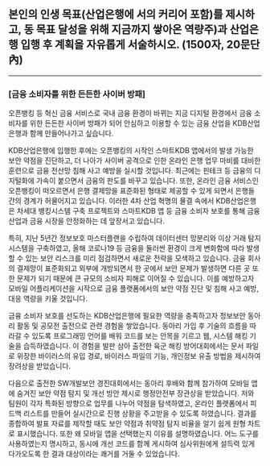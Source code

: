 ## 본인의 인생 목표(산업은행에 서의 커리어 포함)를 제시하고, 동 목표 달성을 위해 지금까지 쌓아온 역량주)과 산업은행 입행 후 계획을 자유롭게 서술하시오. (1500자, 20문단 內)
---------
### [금융 소비자를 위한 든든한 사이버 방패]

오픈뱅킹 등 혁신 금융 서비스로 국내 금융 환경이 바뀌는 지금 디지털 환경에서 금융 소비자를 위한 든든한 사이버 방패가 되어 안심하고 이용할 수 있는 금융 산업을 KDB산업은행과 함께 만들어나가고 싶습니다.


KDB산업은행에 입행한 후에는 오픈뱅킹의 시작인 스마트KDB 앱에서의 발생 가능한 보안 약점을 진단하고, 더 나아가 사이버 공격으로 인한 온라인 은행 업무 마비를 대비한 훈련으로 금융 전산망 침해 사고 예방을 실시할 것입니다. 최근에는 핀테크 등 금융의 디지털화에 가속이 붙으면서 금융의 판도를 바꾸고 있습니다. 또한, 온라인 금융 서비스인 오픈뱅킹이 떠오르면서 은행 결제망을 표준화된 형태로 제공할 수 있게 되면서 은행들 간의 경계가 허물어지고 있습니다. 이러한 4차 산업 혁명의 물결 속에서 KDB산업은행은 차세대 뱅킹시스템 구축 프로젝트와 스마트KDB 앱 등 금융 소비자 보호를 통해 금융 산업과 금융 시장을 안정화하는 데 앞장서고 있습니다. 


특히, 지난 5년간 정보보호 마스터플랜을 수립하여 데이터센터 망분리와 이상 거래 탐지 시스템을 구축하였고, 올해 코로나19 등 금융을 둘러싼 환경이 크게 변화함에 따라 발생할 수 있는 보안 리스크를 미리 점검하면서 새로운 전략을 모색하고 있습니다. 금융 회사의 결제망이 표준화되고 외부에 개방되면서 한 곳에서 보안 문제가 발생하면 다른 곳 또한 문제가 되기 때문에 큰 규모의 소비자 피해로 이어질 수 있습니다. 이를 예방하고자 모바일 어플리케이션을 시작으로 금융 플랫폼에서의 보안 약점 진단 및 침해 사고 예방, 대응 역량을 키울 것입니다.


금융 소비자 보호를 선도하는 KDB산업은행에 필요한 역량을 충족하고자 정보보안 동아리 활동 및 공모전 출전으로 관련 경험을 쌓았습니다. 동아리 가입 후 기술의 흐름을 따라갈 수 있도록 프로그래밍 언어를 배워 코드를 보는 안목을 기르고 웹, 시스템 해킹 기술을 습득하였습니다. 이 경험을 발판 삼아 출전한 육군 해킹 방어대회에서는 문서 파일로 위장한 바이러스의 유입 경로, 바이러스 파일의 기능, 개인정보 유출 방법을 제시하여 장려상을 받았습니다. 


다음으로 출전한 SW개발보안 경진대회에서는 동아리 후배와 함께 참가하여 모바일 앱에 숨겨진 보안 약점 탐지 및 개선 방안 제시로 행정안전부 장관상을 받았습니다. 저와 팀원이 각자 특화된 방향으로 업무를 나누어 약점을 탐색하였고, 온라인 플랫폼에서 피드백 리스트를 만들어 실시간으로 진행 상황을 주고받을 수 있도록 하였습니다. 결과를 종합하여 발표 자료를 제작할 때도 보안 약점과 취약점 탐지 비율을 알기 쉽게 원형 차트로 표시했습니다. 또한 왜 모바일 앱을 선택했는지 이유를 설명하였습니다. 어느 도구를 사용하였는지 명시하고, 동시에 개선 코드를 함께 게시하여 심사위원에게 설득력 있게 다가오도록 한 결과 대상이라는 쾌거를 거둘 수 있었습니다.